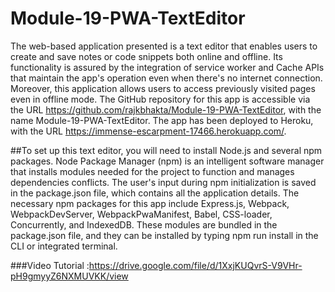 # Module-19-PWA-TextEditor
The web-based application presented is a text editor that enables users to create and save notes or code snippets both online and offline. Its functionality is assured by the integration of service worker and Cache APIs that maintain the app's operation even when there's no internet connection. Moreover, this application allows users to access previously visited pages even in offline mode. The GitHub repository for this app is accessible via the URL https://github.com/rajkbhakta/Module-19-PWA-TextEditor, with the name Module-19-PWA-TextEditor. The app has been deployed to Heroku, with the URL https://immense-escarpment-17466.herokuapp.com/.

##To set up this text editor, you will need to install Node.js and several npm packages. Node Package Manager (npm) is an intelligent software manager that installs modules needed for the project to function and manages dependencies conflicts. The user's input during npm initialization is saved in the package.json file, which contains all the application details. The necessary npm packages for this app include Express.js, Webpack, WebpackDevServer, WebpackPwaManifest, Babel, CSS-loader, Concurrently, and IndexedDB. These modules are bundled in the package.json file, and they can be installed by typing npm run install in the CLI or integrated terminal.

###Video Tutorial :https://drive.google.com/file/d/1XxjKUQvrS-V9VHr-pH9gmyyZ6NXMUVKK/view




